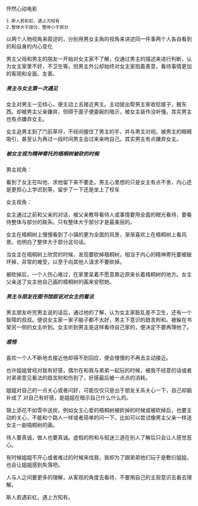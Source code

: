 怦然心动电影

	1.斯人若彩虹，遇上方知有
	2.整体大于部分，整体小于部分

以两个人物视角来叙述的，分别用男女主角的视角来讲述同一件事两个人各自看到的和自身的内心变化

男主父母和男主的朋友一开始对女主家不了解，仅通过男主的描述来进行判断，认为女主家里不好，不卫生等。但男主外公却始终对女主家抱着善意，看待事情更加的客观和全面、友善。

##### 男主与女主第一次遇见

女主对男主一见倾心，便主动上去接近男主。主动提出帮男主家收拾屋子，搬东西。却被男主父亲嫌弃，但碍于面子便委婉的暗示，被女主装作没听懂。其实男主也有点嫌弃女主。

女主追男主到了门前草坪，不经间握住了男主的手，并与男主对视。被男主的眼睛吸引，甚至认为再过一段时间男主会过来亲吻自己。其实男主有点嫌弃女主。

##### 被女主视为精神寄托的梧桐树被砍的时候
男主视角：

看到了女主在叫他、求他留下来不要走。男主心里想的只是女主有点不舍，内心还是更担心上学迟到等，留步了一下还是坐上了校车

女主视角：

女主通过之前和父亲的对话，被父亲教导看待人或事情要用全面的眼光看待，要看待整体与部分的联系。只有整体大于部分才是最美丽的。

女主在梧桐树上慢慢看到了小镇的更为全面的风景，渐渐喜欢上在梧桐树上看风景。也明白了整体大于部分这句话。

当女主在梧桐树上欣赏的时候，发现要砍掉梧桐树，相当于内心的精神寄托要被破坏掉，非常的难受，以至于向其他人请求不要砍掉。

被砍掉后，一个人伤心难过，在家里呆着不愿意靠近原来长着梧桐树的地方。女主父亲送了女主他自己画的梧桐树的画来安慰她。

##### 男主与朋友在图书馆叙说对女主的看法

男主朋友听完男主说的话后，通过他的了解，认为女主家脏乱差不卫生，还有一个智障的叔叔。便说女主家一家子脑子都不太好，男主下意识的趋言附和。被躲在书架另一侧的女主听到。女主听到男主是这样看待自己家的，便决定不要再理他了。


##### 感悟

喜欢一个人不断地去接近他却得不到回应，便会慢慢的不再去主动接近。

也许姐姐曾经对我有好感，偶尔在和我与弟弟一起玩的时候，被我不经意的话或者对弟弟意见看法的趋言附和伤到了，好感最后被一点点的消耗。

姐姐对自己的一点关心或者问好，可能仅仅只是出于朋友关系关心一下，自己却脑补成了    对自己有好感，是姐姐在暗示自己什么什么的。

锦上添花不如雪中送炭。例如女主心爱的梧桐树被砍掉的时候或被砍掉后，也要主动的关心，不能和个路人一样或者简单的问一下。比如可以尝试像男主父亲一样送女主一副梧桐树的画。

待人要真诚，做人也要真诚。虚假的附和与假迷三道在别人了解后只会让人感觉恶心。

有时候姐姐不开心或者难过的时候来找我，我却为了跟弟弟他们玩于是敷衍姐姐，也会让姐姐感到失落吧。

人与人之间要更多的理解，从客观的角度去看待，不要用自己的主观意识去看去理解。

斯人若遇彩虹，遇上方知有。